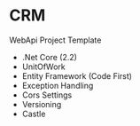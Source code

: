 # CRM

WebApi Project Template
                
+ .Net Core (2.2)
+ UnitOfWork
+ Entity Framework (Code First)
+ Exception Handling
+ Cors Settings
+ Versioning
+ Castle
